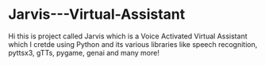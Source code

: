 # Jarvis---Virtual-Assistant
Hi this is project called Jarvis which is a Voice Activated Virtual Assistant which I cretde using Python and its various libraries like speech recognition, pyttsx3, gTTs, pygame, genai and many more!
